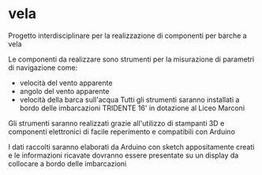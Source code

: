 # vela
Progetto interdisciplinare per la realizzazione di componenti per barche a vela

Le componenti da realizzare sono strumenti per la misurazione di parametri di navigazione come:
- velocità del vento apparente
- angolo del vento apparente
- velocità della barca sull'acqua
Tutti gli strumenti saranno installati a bordo delle imbarcazioni TRIDENTE 16' in dotazione al Liceo Marconi

Gli strumenti saranno realizzati grazie all'utilizzo di stampanti 3D e componenti elettronici di facile reperimento e compatibili con Arduino

I dati raccolti saranno elaborati da Arduino con sketch appositamente creati e le informazioni ricavate dovranno essere presentate su un display da collocare a bordo delle imbarcazioni


